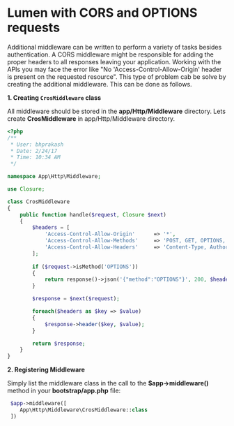 # Lumen with CORS and OPTIONS requests

Additional middleware can be written to perform a variety of tasks besides authentication. 
A CORS middleware might be responsible for adding the proper headers to all responses leaving your application. 
Working with the APIs you may face the error like "No 'Access-Control-Allow-Origin' header is present on the requested resource".
This type of problem cab be solve by creating the additional middleware. This can be done as follows.

**1. Creating `CrosMiddleware` class**

All middleware should be stored in the **app/Http/Middleware** directory. Lets create **CrosMiddleware** in app/Http/Middleware directory.

```php 
<?php
/**
 * User: bhprakash
 * Date: 2/24/17
 * Time: 10:34 AM
 */

namespace App\Http\Middleware;

use Closure;

class CrosMiddleware
{
    public function handle($request, Closure $next)
    {
        $headers = [
            'Access-Control-Allow-Origin'      => '*',
            'Access-Control-Allow-Methods'     => 'POST, GET, OPTIONS, PUT, DELETE',
            'Access-Control-Allow-Headers'     => 'Content-Type, Authorization, X-Requested-With'
        ];
        
        if ($request->isMethod('OPTIONS'))
        {
            return response()->json('{"method":"OPTIONS"}', 200, $headers);
        }

        $response = $next($request);

        foreach($headers as $key => $value)
        {
            $response->header($key, $value);
        }

        return $response;
    }
}

```

**2. Registering Middleware**

 Simply list the middleware class in the call to the **$app->middleware()** method in your **bootstrap/app.php** file:
 
```php
 $app->middleware([
    App\Http\Middleware\CrosMiddleware::class
 ])
 ```